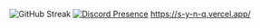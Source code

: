 
![GitHub Streak](https://streak-stats.demolab.com/?user=s-y-n-q&theme=dark&hide_border=true&date_format=M%20j%5B%2C%20Y%5D&background=0F0F0F&ring=DD2727&currStreakLabel=DD2727&fire=DD2727)
[![Discord Presence](https://lanyard.cnrad.dev/api/1197754631728672793)](https://discord.com/users/1197754631728672793)
https://s-y-n-q.vercel.app/
